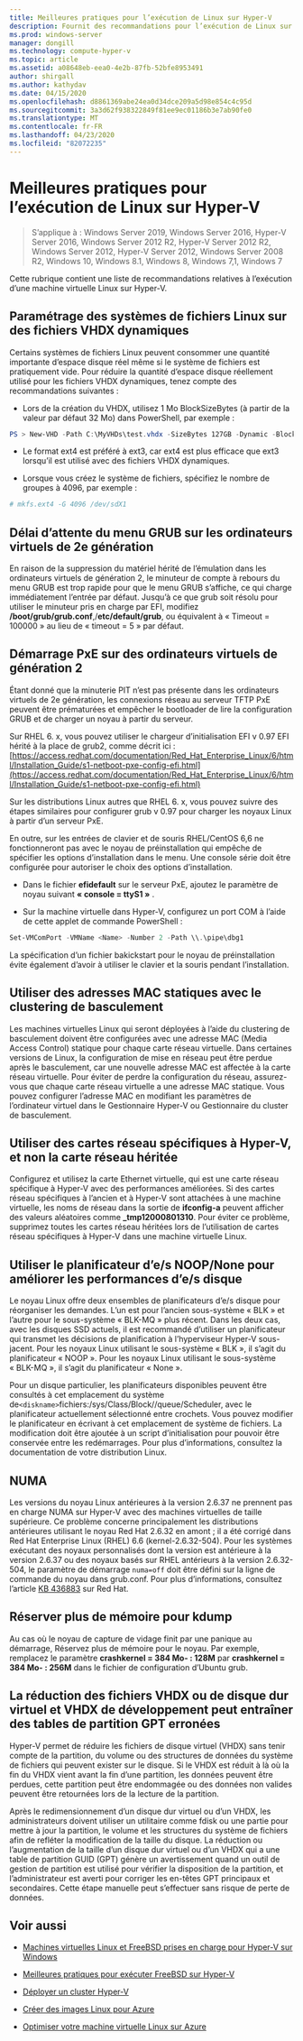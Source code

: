 ```yaml
---
title: Meilleures pratiques pour l’exécution de Linux sur Hyper-V
description: Fournit des recommandations pour l’exécution de Linux sur une machine virtuelle
ms.prod: windows-server
manager: dongill
ms.technology: compute-hyper-v
ms.topic: article
ms.assetid: a08648eb-eea0-4e2b-87fb-52bfe8953491
author: shirgall
ms.author: kathydav
ms.date: 04/15/2020
ms.openlocfilehash: d8861369abe24ea0d34dce209a5d98e854c4c95d
ms.sourcegitcommit: 3a3d62f938322849f81ee9ec01186b3e7ab90fe0
ms.translationtype: MT
ms.contentlocale: fr-FR
ms.lasthandoff: 04/23/2020
ms.locfileid: "82072235"
---
```

# <a name="best-practices-for-running-linux-on-hyper-v"></a>Meilleures pratiques pour l’exécution de Linux sur Hyper-V

>S’applique à : Windows Server 2019, Windows Server 2016, Hyper-V Server 2016, Windows Server 2012 R2, Hyper-V Server 2012 R2, Windows Server 2012, Hyper-V Server 2012, Windows Server 2008 R2, Windows 10, Windows 8.1, Windows 8, Windows 7,1, Windows 7

Cette rubrique contient une liste de recommandations relatives à l’exécution d’une machine virtuelle Linux sur Hyper-V.

## <a name="tuning-linux-file-systems-on-dynamic-vhdx-files"></a>Paramétrage des systèmes de fichiers Linux sur des fichiers VHDX dynamiques

Certains systèmes de fichiers Linux peuvent consommer une quantité importante d’espace disque réel même si le système de fichiers est pratiquement vide. Pour réduire la quantité d’espace disque réellement utilisé pour les fichiers VHDX dynamiques, tenez compte des recommandations suivantes :

* Lors de la création du VHDX, utilisez 1 Mo BlockSizeBytes (à partir de la valeur par défaut 32 Mo) dans PowerShell, par exemple :

```Powershell
PS > New-VHD -Path C:\MyVHDs\test.vhdx -SizeBytes 127GB -Dynamic -BlockSizeBytes 1MB
```

* Le format ext4 est préféré à ext3, car ext4 est plus efficace que ext3 lorsqu’il est utilisé avec des fichiers VHDX dynamiques.

* Lorsque vous créez le système de fichiers, spécifiez le nombre de groupes à 4096, par exemple :

```bash
# mkfs.ext4 -G 4096 /dev/sdX1

```

## <a name="grub-menu-timeout-on-generation-2-virtual-machines"></a>Délai d’attente du menu GRUB sur les ordinateurs virtuels de 2e génération

En raison de la suppression du matériel hérité de l’émulation dans les ordinateurs virtuels de génération 2, le minuteur de compte à rebours du menu GRUB est trop rapide pour que le menu GRUB s’affiche, ce qui charge immédiatement l’entrée par défaut. Jusqu’à ce que grub soit résolu pour utiliser le minuteur pris en charge par EFI, modifiez **/boot/grub/grub.conf**,/**etc/default/grub**, ou équivalent à « Timeout = 100000 » au lieu de « timeout = 5 » par défaut.

## <a name="pxe-boot-on-generation-2-virtual-machines"></a>Démarrage PxE sur des ordinateurs virtuels de génération 2

Étant donné que la minuterie PIT n’est pas présente dans les ordinateurs virtuels de 2e génération, les connexions réseau au serveur TFTP PxE peuvent être prématurées et empêcher le bootloader de lire la configuration GRUB et de charger un noyau à partir du serveur.

Sur RHEL 6. x, vous pouvez utiliser le chargeur d’initialisation EFI v 0.97 EFI hérité à la place de grub2, comme décrit ici :[https://access.redhat.com/documentation/Red_Hat_Enterprise_Linux/6/html/Installation_Guide/s1-netboot-pxe-config-efi.html](https://access.redhat.com/documentation/Red_Hat_Enterprise_Linux/6/html/Installation_Guide/s1-netboot-pxe-config-efi.html)

Sur les distributions Linux autres que RHEL 6. x, vous pouvez suivre des étapes similaires pour configurer grub v 0.97 pour charger les noyaux Linux à partir d’un serveur PxE.

En outre, sur les entrées de clavier et de souris RHEL/CentOS 6,6 ne fonctionneront pas avec le noyau de préinstallation qui empêche de spécifier les options d’installation dans le menu. Une console série doit être configurée pour autoriser le choix des options d’installation.

* Dans le fichier **efidefault** sur le serveur PxE, ajoutez le paramètre de noyau suivant **« console = ttyS1 »** .

* Sur la machine virtuelle dans Hyper-V, configurez un port COM à l’aide de cette applet de commande PowerShell :

```Powershell
Set-VMComPort -VMName <Name> -Number 2 -Path \\.\pipe\dbg1

```

La spécification d’un fichier bakickstart pour le noyau de préinstallation évite également d’avoir à utiliser le clavier et la souris pendant l’installation.

## <a name="use-static-mac-addresses-with-failover-clustering"></a>Utiliser des adresses MAC statiques avec le clustering de basculement

Les machines virtuelles Linux qui seront déployées à l’aide du clustering de basculement doivent être configurées avec une adresse MAC (Media Access Control) statique pour chaque carte réseau virtuelle. Dans certaines versions de Linux, la configuration de mise en réseau peut être perdue après le basculement, car une nouvelle adresse MAC est affectée à la carte réseau virtuelle. Pour éviter de perdre la configuration du réseau, assurez-vous que chaque carte réseau virtuelle a une adresse MAC statique. Vous pouvez configurer l’adresse MAC en modifiant les paramètres de l’ordinateur virtuel dans le Gestionnaire Hyper-V ou Gestionnaire du cluster de basculement.

## <a name="use-hyper-v-specific-network-adapters-not-the-legacy-network-adapter"></a>Utiliser des cartes réseau spécifiques à Hyper-V, et non la carte réseau héritée

Configurez et utilisez la carte Ethernet virtuelle, qui est une carte réseau spécifique à Hyper-V avec des performances améliorées. Si des cartes réseau spécifiques à l’ancien et à Hyper-V sont attachées à une machine virtuelle, les noms de réseau dans la sortie de **ifconfig-a** peuvent afficher des valeurs aléatoires comme **_tmp12000801310**. Pour éviter ce problème, supprimez toutes les cartes réseau héritées lors de l’utilisation de cartes réseau spécifiques à Hyper-V dans une machine virtuelle Linux.

## <a name="use-io-scheduler-noopnone-for-better-disk-io-performance"></a>Utiliser le planificateur d’e/s NOOP/None pour améliorer les performances d’e/s disque

Le noyau Linux offre deux ensembles de planificateurs d’e/s disque pour réorganiser les demandes.  L’un est pour l’ancien sous-système « BLK » et l’autre pour le sous-système « BLK-MQ » plus récent. Dans les deux cas, avec les disques SSD actuels, il est recommandé d’utiliser un planificateur qui transmet les décisions de planification à l’hyperviseur Hyper-V sous-jacent. Pour les noyaux Linux utilisant le sous-système « BLK », il s’agit du planificateur « NOOP ». Pour les noyaux Linux utilisant le sous-système « BLK-MQ », il s’agit du planificateur « None ».

Pour un disque particulier, les planificateurs disponibles peuvent être consultés à cet emplacement du système de`<diskname>`fichiers:/sys/Class/Block//queue/Scheduler, avec le planificateur actuellement sélectionné entre crochets. Vous pouvez modifier le planificateur en écrivant à cet emplacement de système de fichiers. La modification doit être ajoutée à un script d’initialisation pour pouvoir être conservée entre les redémarrages. Pour plus d’informations, consultez la documentation de votre distribution Linux.

## <a name="numa"></a>NUMA

Les versions du noyau Linux antérieures à la version 2.6.37 ne prennent pas en charge NUMA sur Hyper-V avec des machines virtuelles de taille supérieure. Ce problème concerne principalement les distributions antérieures utilisant le noyau Red Hat 2.6.32 en amont ; il a été corrigé dans Red Hat Enterprise Linux (RHEL) 6.6 (kernel-2.6.32-504). Pour les systèmes exécutant des noyaux personnalisés dont la version est antérieure à la version 2.6.37 ou des noyaux basés sur RHEL antérieurs à la version 2.6.32-504, le paramètre de démarrage `numa=off` doit être défini sur la ligne de commande du noyau dans grub.conf. Pour plus d’informations, consultez l’article [KB 436883](https://access.redhat.com/solutions/436883) sur Red Hat.

## <a name="reserve-more-memory-for-kdump"></a>Réserver plus de mémoire pour kdump

Au cas où le noyau de capture de vidage finit par une panique au démarrage, Réservez plus de mémoire pour le noyau. Par exemple, remplacez le paramètre **crashkernel = 384 Mo- : 128M** par **crashkernel = 384 Mo- : 256M** dans le fichier de configuration d’Ubuntu grub.

## <a name="shrinking-vhdx-or-expanding-vhd-and-vhdx-files-can-result-in-erroneous-gpt-partition-tables"></a>La réduction des fichiers VHDX ou de disque dur virtuel et VHDX de développement peut entraîner des tables de partition GPT erronées

Hyper-V permet de réduire les fichiers de disque virtuel (VHDX) sans tenir compte de la partition, du volume ou des structures de données du système de fichiers qui peuvent exister sur le disque. Si le VHDX est réduit à là où la fin du VHDX vient avant la fin d’une partition, les données peuvent être perdues, cette partition peut être endommagée ou des données non valides peuvent être retournées lors de la lecture de la partition.

Après le redimensionnement d’un disque dur virtuel ou d’un VHDX, les administrateurs doivent utiliser un utilitaire comme fdisk ou une partie pour mettre à jour la partition, le volume et les structures du système de fichiers afin de refléter la modification de la taille du disque. La réduction ou l’augmentation de la taille d’un disque dur virtuel ou d’un VHDX qui a une table de partition GUID (GPT) génère un avertissement quand un outil de gestion de partition est utilisé pour vérifier la disposition de la partition, et l’administrateur est averti pour corriger les en-têtes GPT principaux et secondaires. Cette étape manuelle peut s’effectuer sans risque de perte de données.

## <a name="see-also"></a>Voir aussi

* [Machines virtuelles Linux et FreeBSD prises en charge pour Hyper-V sur Windows](Supported-Linux-and-FreeBSD-virtual-machines-for-Hyper-V-on-Windows.md)

* [Meilleures pratiques pour exécuter FreeBSD sur Hyper-V](Best-practices-for-running-FreeBSD-on-Hyper-V.md)

* [Déployer un cluster Hyper-V](https://technet.microsoft.com/library/jj863389.aspx)

* [Créer des images Linux pour Azure](https://docs.microsoft.com/azure/virtual-machines/linux/create-upload-generic)

* [Optimiser votre machine virtuelle Linux sur Azure](https://docs.microsoft.com/azure/virtual-machines/linux/optimization)

